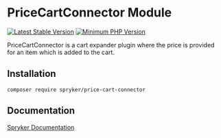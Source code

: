 # PriceCartConnector Module
[![Latest Stable Version](https://poser.pugx.org/spryker/price-cart-connector/v/stable.svg)](https://packagist.org/packages/spryker/price-cart-connector)
[![Minimum PHP Version](https://img.shields.io/badge/php-%3E%3D%208.0-8892BF.svg)](https://php.net/)

PriceCartConnector is a cart expander plugin where the price is provided for an item which is added to the cart.

## Installation

```
composer require spryker/price-cart-connector
```

## Documentation

[Spryker Documentation](https://docs.spryker.com)
